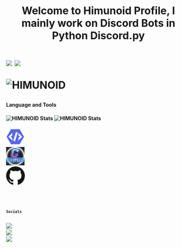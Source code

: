 <h1 align="center">Welcome to Himunoid Profile, I mainly work on Discord Bots in Python Discord.py<h1>
  <img height="100" src="https://github.com/HIMUNOID/HIMUNOID/blob/main/CRYPTEX%20(3).png">
<a href="https://top.gg/bot/919991790164115468">
  <img src="https://top.gg/api/widget/919991790164115468.svg">
</a>
<p align="left"> <img src="https://komarev.com/ghpvc/?username=HIMUNOID&label=Profile%20views&color=ffbf00&style=flat" alt="HIMUNOID" /> </p>
  
<h4>Language and Tools<h4>
<img src="https://github-readme-stats.vercel.app/api?username=HIMUNOID&&show_icons=true&title_color=ffbf00&icon_color=858585&text_color=858585&bg_color=111111" alt="HIMUNOID Stats"/>
<img src="https://github-readme-stats.vercel.app/api/pin/?username=HIMUNOID&repo=HIMUNOID" alt="HIMUNOID Stats"/>
<br></br>
<code><img height="50" src="https://github.com/HIMUNOID/HIMUNOID/blob/main/4323-blurple-verified-bot-developer.png">
<code><img height="50" src="https://github.com/HIMUNOID/HIMUNOID/blob/main/CRYPTEX%20(1).png">
<code><img height="50" src="https://github.com/HIMUNOID/HIMUNOID/blob/main/4601_github.png">  
  
  </code>
  
<h4>Socials<h4>
<a href="https://discord.gg/55R2R8GETm"><img height="45" src="https://img.icons8.com/cute-clipart/50/000000/discord-logo.png"/></a>
<a href="https://www.youtube.com/channel/UC9-lORtXxTXkh19r8XNPXsg"><img height="45" src="https://img.icons8.com/fluency/50/000000/youtube.png"/></a>
<a href="https://pid-x.herokuapp.com/"><img height="45" src="https://img.icons8.com/fluency/50/000000/domain.png"/></a>

<!---
PiDPyd/PiDPyd is a ✨ special ✨ repository because its `README.md` (this file) appears on your GitHub profile.
You can click the Preview link to take a look at your changes.
--->
